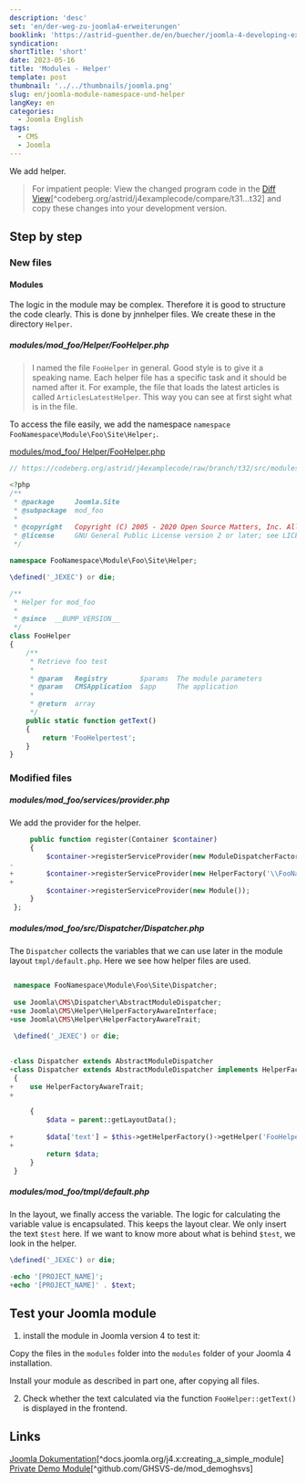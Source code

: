 ```yaml
---
description: 'desc'
set: 'en/der-weg-zu-joomla4-erweiterungen'
booklink: 'https://astrid-guenther.de/en/buecher/joomla-4-developing-extensions'
syndication:
shortTitle: 'short'
date: 2023-05-16
title: 'Modules - Helper'
template: post
thumbnail: '../../thumbnails/joomla.png'
slug: en/joomla-module-namespace-und-helper
langKey: en
categories:
  - Joomla English
tags:
  - CMS
  - Joomla
---
```












We add helper.<!-- \index{module!helper} -->

> For impatient people: View the changed program code in the [Diff View](https://codeberg.org/astrid/j4examplecode/compare/t31...t32)[^codeberg.org/astrid/j4examplecode/compare/t31...t32] and copy these changes into your development version.

## Step by step

### New files

#### Modules

The logic in the module may be complex. Therefore it is good to structure the code clearly. This is done by jnnhelper files. We create these in the directory `Helper`.

<!-- prettier-ignore -->
##### modules/mod_foo/Helper/FooHelper.php

> I named the file `FooHelper` in general. Good style is to give it a speaking name. Each helper file has a specific task and it should be named after it. For example, the file that loads the latest articles is called `ArticlesLatestHelper`. This way you can see at first sight what is in the file.

To access the file easily, we add the namespace `namespace FooNamespace\Module\Foo\Site\Helper;`.

[modules/mod_foo/ Helper/FooHelper.php](https://codeberg.org/astrid/j4examplecode/src/branch/t32/src/modules/mod_foo/src/Helper/FooHelper.php)

```php
// https://codeberg.org/astrid/j4examplecode/raw/branch/t32/src/modules/mod_foo/src/Helper/FooHelper.php

<?php
/**
 * @package     Joomla.Site
 * @subpackage  mod_foo
 *
 * @copyright   Copyright (C) 2005 - 2020 Open Source Matters, Inc. All rights reserved.
 * @license     GNU General Public License version 2 or later; see LICENSE.txt
 */

namespace FooNamespace\Module\Foo\Site\Helper;

\defined('_JEXEC') or die;

/**
 * Helper for mod_foo
 *
 * @since  __BUMP_VERSION__
 */
class FooHelper
{
	/**
	 * Retrieve foo test
	 *
	 * @param   Registry        $params  The module parameters
	 * @param   CMSApplication  $app     The application
	 *
	 * @return  array
	 */
	public static function getText()
	{
		return 'FooHelpertest';
	}
}

```

### Modified files

<!-- prettier-ignore -->
##### modules/mod_foo/services/provider.php

We add the provider for the helper.

```php {diff}
     public function register(Container $container)
     {
         $container->registerServiceProvider(new ModuleDispatcherFactory('\\FooNamespace\\Module\\Foo'));
-
+        $container->registerServiceProvider(new HelperFactory('\\FooNamespace\\Module\\Foo\\Site\\Helper'));
+ 
         $container->registerServiceProvider(new Module());
     }
 };
```

<!-- prettier-ignore -->
##### modules/mod_foo/src/Dispatcher/Dispatcher.php

The `Dispatcher` collects the variables that we can use later in the module layout `tmpl/default.php`. Here we see how helper files are used.


```php {diff}

 namespace FooNamespace\Module\Foo\Site\Dispatcher;
 
 use Joomla\CMS\Dispatcher\AbstractModuleDispatcher;
+use Joomla\CMS\Helper\HelperFactoryAwareInterface;
+use Joomla\CMS\Helper\HelperFactoryAwareTrait;
 
 \defined('_JEXEC') or die;
 

-class Dispatcher extends AbstractModuleDispatcher
+class Dispatcher extends AbstractModuleDispatcher implements HelperFactoryAwareInterface
 {
+    use HelperFactoryAwareTrait;
+

     {
         $data = parent::getLayoutData();
 
+        $data['text'] = $this->getHelperFactory()->getHelper('FooHelper')->getText();
+
         return $data;
     }
 }

```

<!-- prettier-ignore -->
##### modules/mod_foo/tmpl/default.php

In the layout, we finally access the variable. The logic for calculating the variable value is encapsulated. This keeps the layout clear. We only insert the text `$test` here. If we want to know more about what is behind `$test`, we look in the helper.

```php {diff}
\defined('_JEXEC') or die;

-echo '[PROJECT_NAME]';
+echo '[PROJECT_NAME]' . $text;
```

## Test your Joomla module

1. install the module in Joomla version 4 to test it:

Copy the files in the `modules` folder into the `modules` folder of your Joomla 4 installation.

Install your module as described in part one, after copying all files.

2. Check whether the text calculated via the function `FooHelper::getText()` is displayed in the frontend.

## Links

[Joomla Dokumentation](https://docs.joomla.org/J4.x:Creating_a_Simple_Module)[^docs.joomla.org/j4.x:creating_a_simple_module]
[Private Demo Module](https://github.com/GHSVS-de/mod_demoghsvs)[^github.com/GHSVS-de/mod_demoghsvs]
<img src="https://vg08.met.vgwort.de/na/dcdcb2f87a6d452abb0a600b37f839a4" width="1" height="1" alt="">
